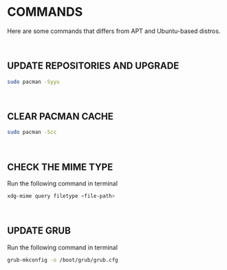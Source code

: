 # COMMANDS
Here are some commands that differs from APT and Ubuntu-based distros.

<br>

## UPDATE REPOSITORIES AND UPGRADE

```bash
sudo pacman -Syyu
```

<br>


## CLEAR PACMAN CACHE

```bash
sudo pacman -Scc
```

<br>

## CHECK THE MIME TYPE

Run the following command in terminal
```bash
xdg-mime query filetype <file-path>
```

<br>

## UPDATE GRUB

Run the following command in terminal
```bash
grub-mkconfig -o /boot/grub/grub.cfg
```

<br>
